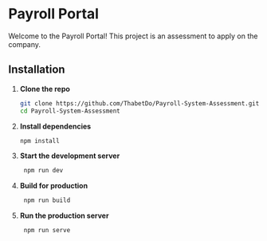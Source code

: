# Payroll Portal

Welcome to the Payroll Portal! This project is an assessment to apply on the company.


## Installation

1. **Clone the repo**

   ```sh
   git clone https://github.com/ThabetDo/Payroll-System-Assessment.git
   cd Payroll-System-Assessment
   ```

2. **Install dependencies**

   ```sh
   npm install
   ```

3. **Start the development server**

   ```sh
    npm run dev
   ```

4. **Build for production**

   ```sh
    npm run build
   ```

5. **Run the production server**

   ```sh
    npm run serve
   ```